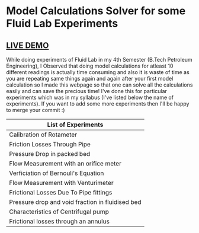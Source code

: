 # Model Calculations Solver for some Fluid Lab Experiments

## [LIVE DEMO](https://rohit-bindal.github.io/FluidLab/)

While doing experiments of Fluid Lab in my 4th Semester (B.Tech Petroleum Engineering), I Observed that doing model calculations for atleast 10 different readings is actually time consuming and also it is waste of time as you are repeating same things again and again after your first model calculation so I made this webpage so that one can solve all the calculations easily and can save the precious time! I've done this for particular experiments which was in my syllabus (I've listed below the name of experiments).
If you want to add some more experiments then I'll be happy to merge your commit :)

|List of Experiments |
|--- |
|Calibration of Rotameter |
|Friction Losses Through Pipe |
|Pressure Drop in packed bed |
|Flow Measurement with an orifice meter |
|Verficiation of Bernouli's Equation |
|Flow Measurement with Venturimeter |
|Frictional Losses Due To Pipe fittings |
|Pressure drop and void fraction in fluidised bed |
|Characteristics of Centrifugal pump |
|Frictional losses through an annulus |
